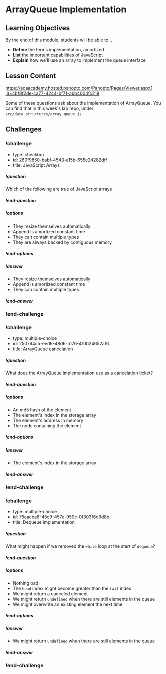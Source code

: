 # ArrayQueue Implementation

## Learning Objectives

By the end of this module, students will be able to...

- **Define** the terms implementation, amortized
- **List** the important capabilities of JavaScript
- **Explain** how we'll use an array to implement the queue interface

## Lesson Content

https://adaacademy.hosted.panopto.com/Panopto/Pages/Viewer.aspx?id=4bf8f2de-ca77-4244-bf71-abb4004fc218

Some of these questions ask about the implementation of ArrayQueue. You can find that in this week's lab repo, under `src/data_structures/array_queue.js`.

## Challenges

<!-- >>>>>>>>>>>>>>>>>>>>>> BEGIN CHALLENGE >>>>>>>>>>>>>>>>>>>>>> -->
<!-- Replace everything in square brackets [] and remove brackets  -->

### !challenge

* type: checkbox
* id: 260f9850-babf-4543-a15b-655e24282dff
* title: JavaScript Arrays
<!-- * points: [1] (optional, the number of points for scoring as a checkpoint) -->
<!-- * topics: [python, pandas] (optional the topics for analyzing points) -->

##### !question

Which of the following are true of JavaScript arrays

##### !end-question

##### !options

* They resize themselves automatically
* Append is amortized constant time
* They can contain multiple types
* They are always backed by contiguous memory

##### !end-options

##### !answer

* They resize themselves automatically
* Append is amortized constant time
* They can contain multiple types

##### !end-answer

<!-- other optional sections -->
<!-- !hint - !end-hint (markdown, users can see after a failed attempt) -->
<!-- !rubric - !end-rubric (markdown, instructors can see while scoring a checkpoint) -->
<!-- !explanation - !end-explanation (markdown, students can see after answering correctly) -->

### !end-challenge

<!-- ======================= END CHALLENGE ======================= -->
<!-- >>>>>>>>>>>>>>>>>>>>>> BEGIN CHALLENGE >>>>>>>>>>>>>>>>>>>>>> -->
<!-- Replace everything in square brackets [] and remove brackets  -->

### !challenge

* type: multiple-choice
* id: 250764c5-eed6-48d6-a176-410b24652af6
* title: ArrayQueue cancelation
<!-- * points: [1] (optional, the number of points for scoring as a checkpoint) -->
<!-- * topics: [python, pandas] (optional the topics for analyzing points) -->

##### !question

What does the ArrayQueue implementation use as a cancelation ticket?

##### !end-question

##### !options

* An md5 hash of the element
* The element's index in the storage array
* The element's address in memory
* The node containing the element

##### !end-options

##### !answer

* The element's index in the storage array

##### !end-answer

<!-- other optional sections -->
<!-- !hint - !end-hint (markdown, users can see after a failed attempt) -->
<!-- !rubric - !end-rubric (markdown, instructors can see while scoring a checkpoint) -->
<!-- !explanation - !end-explanation (markdown, students can see after answering correctly) -->

### !end-challenge

<!-- ======================= END CHALLENGE ======================= -->
<!-- >>>>>>>>>>>>>>>>>>>>>> BEGIN CHALLENGE >>>>>>>>>>>>>>>>>>>>>> -->
<!-- Replace everything in square brackets [] and remove brackets  -->

### !challenge

* type: multiple-choice
* id: 75aacba8-45c9-457e-950c-0f303f6d9d8b
* title: Dequeue implementation
<!-- * points: [1] (optional, the number of points for scoring as a checkpoint) -->
<!-- * topics: [python, pandas] (optional the topics for analyzing points) -->

##### !question

What might happen if we removed the `while` loop at the start of `dequeue`?

##### !end-question

##### !options

* Nothing bad
* The `head` index might become greater than the `tail` index
* We might return a canceled element
* We might return `undefined` when there are still elements in the queue
* We might overwrite an existing element the next time

##### !end-options

##### !answer

* We might return `undefined` when there are still elements in the queue

##### !end-answer

<!-- other optional sections -->
<!-- !hint - !end-hint (markdown, users can see after a failed attempt) -->
<!-- !rubric - !end-rubric (markdown, instructors can see while scoring a checkpoint) -->
<!-- !explanation - !end-explanation (markdown, students can see after answering correctly) -->

### !end-challenge

<!-- ======================= END CHALLENGE ======================= -->

